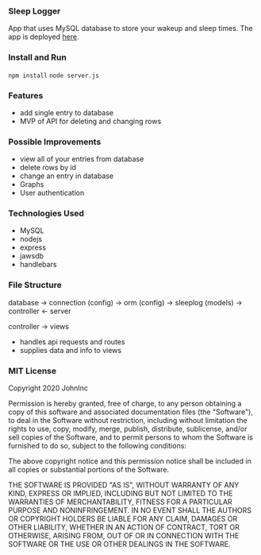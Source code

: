 ### Sleep Logger
App that uses MySQL database to store your wakeup and sleep times. The app is deployed [here](https://sleeplog-app.herokuapp.com/).
### Install and Run
`npm install`
`node server.js`
### Features
 - add single entry to database
 - MVP of API for deleting and changing rows
### Possible Improvements
 - view all of your entries from database
 - delete rows by id
 - change an entry in database
 - Graphs
 - User authentication

### Technologies Used
 - MySQL
 - nodejs
 - express
 - jawsdb
 - handlebars

### File Structure
database -> connection (config) -> orm (config) -> sleeplog (models) -> controller <- server

controller -> views
 - handles api requests and routes
 - supplies data and info to views

### MIT License

Copyright 2020 JohnInc

Permission is hereby granted, free of charge, to any person obtaining a copy of this software and associated documentation files (the "Software"), to deal in the Software without restriction, including without limitation the rights to use, copy, modify, merge, publish, distribute, sublicense, and/or sell copies of the Software, and to permit persons to whom the Software is furnished to do so, subject to the following conditions:

The above copyright notice and this permission notice shall be included in all copies or substantial portions of the Software.

THE SOFTWARE IS PROVIDED "AS IS", WITHOUT WARRANTY OF ANY KIND, EXPRESS OR IMPLIED, INCLUDING BUT NOT LIMITED TO THE WARRANTIES OF MERCHANTABILITY, FITNESS FOR A PARTICULAR PURPOSE AND NONINFRINGEMENT. IN NO EVENT SHALL THE AUTHORS OR COPYRIGHT HOLDERS BE LIABLE FOR ANY CLAIM, DAMAGES OR OTHER LIABILITY, WHETHER IN AN ACTION OF CONTRACT, TORT OR OTHERWISE, ARISING FROM, OUT OF OR IN CONNECTION WITH THE SOFTWARE OR THE USE OR OTHER DEALINGS IN THE SOFTWARE.